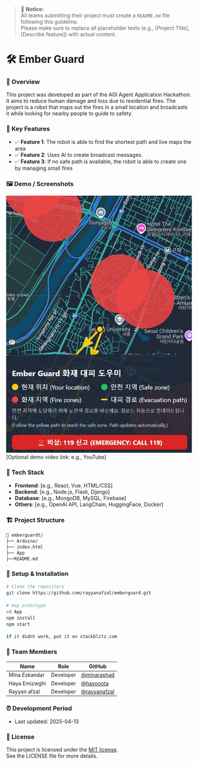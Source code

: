 > 📢 **Notice:**  
> All teams submitting their project must create a `README.md` file following this guideline.  
> Please make sure to replace all placeholder texts (e.g., [Project Title], [Describe feature]) with actual content.

# 🛠️ Ember Guard

### 📌 Overview
This project was developed as part of the AGI Agent Application Hackathon. It aims to reduce human damage and loss due to residential fires. The project is a robot that maps out the fires in a small location and broadcasts it while looking for nearby people to guide to safety.

### 🚀 Key Features
- ✅ **Feature 1**: The robot is able to find the shortest path and live maps the area
- ✅ **Feature 2**: Uses AI to create broadcast messages.
- ✅ **Feature 3**: If no safe path is available, the robot is able to create one by managing small fires

### 🖼️ Demo / Screenshots
![screenshot](./screenshot.jpg)  
[Optional demo video link: e.g., YouTube]

### 🧩 Tech Stack
- **Frontend**: [e.g., React, Vue, HTML/CSS]
- **Backend**: [e.g., Node.js, Flask, Django]
- **Database**: [e.g., MongoDB, MySQL, Firebase]
- **Others**: [e.g., OpenAI API, LangChain, HuggingFace, Docker]

### 🏗️ Project Structure
```
📁 emberguardt/
├── Arduino/
├── index.html
├── App
├──README.md
```

### 🔧 Setup & Installation

```bash
# Clone the repository
git clone https://github.com/rayyanafzal/emberguard.git

# map prototype
cd App
npm install
npm start

if it didnt work, put it on stackblitz.com
```


### 🙌 Team Members

| Name        | Role               | GitHub                             |
|-------------|--------------------|------------------------------------|
| Mina Eskandar     | Developer | [@minarashad](https://github.com/minarashad) |
| Haya Emizwghi |  Developer  | [@hayooota](https://github.com/hayooota) |
| Rayyan afzal |  Developer  | [@rayyanafzal](https://github.com/rayyanafzal) |


### ⏰ Development Period
- Last updated: 2025-04-13

### 📄 License
This project is licensed under the [MIT license](https://opensource.org/licenses/MIT).  
See the LICENSE file for more details.
